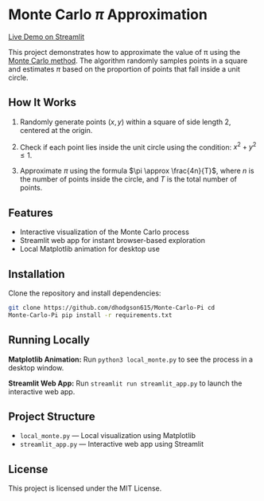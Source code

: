# Monte Carlo $\pi$ Approximation

[Live Demo on
Streamlit](https://monte-carlo-pi-efxp3lntxpzv8g8wm6ejbv.streamlit.app)

This project demonstrates how to approximate the value of π using the [Monte
Carlo method](https://en.wikipedia.org/wiki/Monte_Carlo_method). The algorithm
randomly samples points in a square and estimates $\pi$ based on the proportion
of points that fall inside a unit circle.

## How It Works

1. Randomly generate points $(x, y)$ within a square of side length 2, centered
   at the origin.

2. Check if each point lies inside the unit circle using the condition: $x^2 +
   y^2 \leq 1$.

3. Approximate $\pi$ using the formula $\pi \approx \frac{4n}{T}$, where $n$ is
   the number of points inside the circle, and $T$ is the total number of points.

## Features

- Interactive visualization of the Monte Carlo process
- Streamlit web app for instant browser-based exploration
- Local Matplotlib animation for desktop use

## Installation

Clone the repository and install dependencies:

```bash
git clone https://github.com/dhodgson615/Monte-Carlo-Pi cd
Monte-Carlo-Pi pip install -r requirements.txt
```

## Running Locally

**Matplotlib Animation:**  Run `python3 local_monte.py` to see the process in a
desktop window.

**Streamlit Web App:**  Run `streamlit run streamlit_app.py` to launch the
interactive web app.

## Project Structure

- `local_monte.py` — Local visualization using Matplotlib
- `streamlit_app.py` — Interactive web app using Streamlit

## License

This project is licensed under the MIT License.


